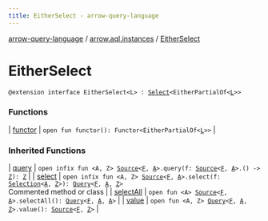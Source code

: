 ```yaml
---
title: EitherSelect - arrow-query-language
---
```


[arrow-query-language](../../index.html) / [arrow.aql.instances](../index.html) / [EitherSelect](./index.html)

# EitherSelect

`@extension interface EitherSelect<L> : `[`Select`](../../arrow.aql/-select/index.html)`<EitherPartialOf<`[`L`](index.html#L)`>>`

### Functions

| [functor](functor.html) | `open fun functor(): Functor<EitherPartialOf<`[`L`](index.html#L)`>>` |

### Inherited Functions

| [query](../../arrow.aql/-select/query.html) | `open infix fun <A, Z> `[`Source`](../../arrow.aql/-source.html)`<`[`F`](../../arrow.aql/-select/index.html#F)`, `[`A`](../../arrow.aql/-select/query.html#A)`>.query(f: `[`Source`](../../arrow.aql/-source.html)`<`[`F`](../../arrow.aql/-select/index.html#F)`, `[`A`](../../arrow.aql/-select/query.html#A)`>.() -> `[`Z`](../../arrow.aql/-select/query.html#Z)`): `[`Z`](../../arrow.aql/-select/query.html#Z) |
| [select](../../arrow.aql/-select/select.html) | `open infix fun <A, Z> `[`Source`](../../arrow.aql/-source.html)`<`[`F`](../../arrow.aql/-select/index.html#F)`, `[`A`](../../arrow.aql/-select/select.html#A)`>.select(f: `[`Selection`](../../arrow.aql/-selection.html)`<`[`A`](../../arrow.aql/-select/select.html#A)`, `[`Z`](../../arrow.aql/-select/select.html#Z)`>): `[`Query`](../../arrow.aql/-query/index.html)`<`[`F`](../../arrow.aql/-select/index.html#F)`, `[`A`](../../arrow.aql/-select/select.html#A)`, `[`Z`](../../arrow.aql/-select/select.html#Z)`>`<br>Commented method or class |
| [selectAll](../../arrow.aql/-select/select-all.html) | `open fun <A> `[`Source`](../../arrow.aql/-source.html)`<`[`F`](../../arrow.aql/-select/index.html#F)`, `[`A`](../../arrow.aql/-select/select-all.html#A)`>.selectAll(): `[`Query`](../../arrow.aql/-query/index.html)`<`[`F`](../../arrow.aql/-select/index.html#F)`, `[`A`](../../arrow.aql/-select/select-all.html#A)`, `[`A`](../../arrow.aql/-select/select-all.html#A)`>` |
| [value](../../arrow.aql/-select/value.html) | `open fun <A, Z> `[`Query`](../../arrow.aql/-query/index.html)`<`[`F`](../../arrow.aql/-select/index.html#F)`, `[`A`](../../arrow.aql/-select/value.html#A)`, `[`Z`](../../arrow.aql/-select/value.html#Z)`>.value(): `[`Source`](../../arrow.aql/-source.html)`<`[`F`](../../arrow.aql/-select/index.html#F)`, `[`Z`](../../arrow.aql/-select/value.html#Z)`>` |

